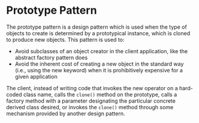 Prototype Pattern
=================

The prototype pattern is a design pattern which is used when the type of objects to create is determined by a prototypical instance, which is cloned to produce new objects. This pattern is used to:

* Avoid subclasses of an object creator in the client application, like the abstract factory pattern does
* Avoid the inherent cost of creating a new object in the standard way (i.e., using the new keyword) when it is prohibitively expensive for a given application

The client, instead of writing code that invokes the new operator on a hard-coded class name, calls the `clone()` method on the prototype, calls a factory method with a parameter designating the particular concrete derived class desired, or invokes the `clone()` method through some mechanism provided by another design pattern.